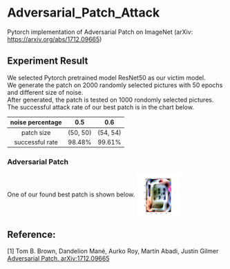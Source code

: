 # Adversarial_Patch_Attack
Pytorch implementation of Adversarial Patch on ImageNet (arXiv: https://arxiv.org/abs/1712.09665)

## Experiment Result
We selected Pytorch pretrained model ResNet50 as our victim model.  
We generate the patch on 2000 randomly selected pictures with 50 epochs and different size of noise.  
After generated, the patch is tested on 1000 rondomly selected pictures.  
The successful attack rate of our best patch is in the chart below.  

|noise percentage | 0.5 | 0.6 |
|:----: | :----: |:----:|
|patch size | (50, 50) | (54, 54) | 
|successful rate | 98.48% | 99.61% |

### Adversarial Patch
One of our found best patch is shown below.
<img src="./experiment_statistics/5%noise/pictures/best_patch.png" width = "100" height = "100" div align=center />

## Reference:
[1] Tom B. Brown, Dandelion Mané, Aurko Roy, Martín Abadi, Justin Gilmer  
    [Adversarial Patch. arXiv:1712.09665](https://arxiv.org/abs/1712.09665)
